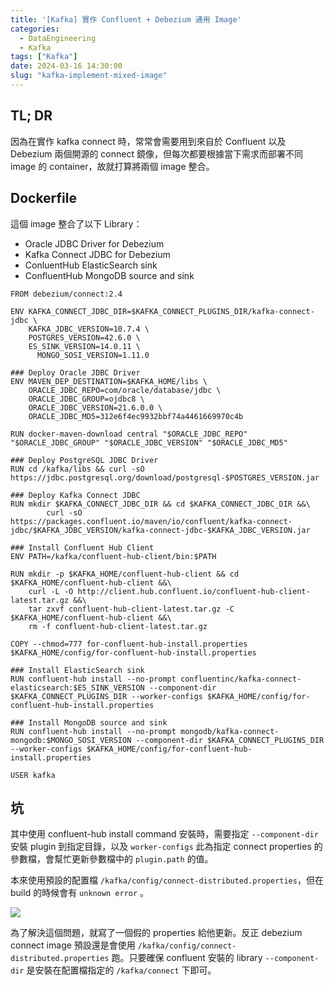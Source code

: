 ```yaml
---
title: '[Kafka] 實作 Confluent + Debezium 通用 Image'
categories:
  - DataEngineering
  - Kafka
tags: ["Kafka"]
date: 2024-03-16 14:30:00
slug: "kafka-implement-mixed-image"
---
```


## TL; DR

因為在實作 kafka connect 時，常常會需要用到來自於 Confluent 以及 Debezium 兩個開源的 connect 鏡像，但每次都要根據當下需求而部署不同 image 的 container，故就打算將兩個 image 整合。

<!-- more -->

## Dockerfile

這個 image 整合了以下 Library：
- Oracle JDBC Driver for Debezium
- Kafka Connect JDBC for Debezium
- ConluentHub ElasticSearch sink
- ConfluentHub MongoDB source and sink

```docker
FROM debezium/connect:2.4

ENV KAFKA_CONNECT_JDBC_DIR=$KAFKA_CONNECT_PLUGINS_DIR/kafka-connect-jdbc \
    KAFKA_JDBC_VERSION=10.7.4 \
    POSTGRES_VERSION=42.6.0 \
  	ES_SINK_VERSION=14.0.11 \
	  MONGO_SOSI_VERSION=1.11.0

### Deploy Oracle JDBC Driver
ENV MAVEN_DEP_DESTINATION=$KAFKA_HOME/libs \
    ORACLE_JDBC_REPO=com/oracle/database/jdbc \
    ORACLE_JDBC_GROUP=ojdbc8 \
    ORACLE_JDBC_VERSION=21.6.0.0 \
    ORACLE_JDBC_MD5=312e6f4ec9932bbf74a4461669970c4b

RUN docker-maven-download central "$ORACLE_JDBC_REPO" "$ORACLE_JDBC_GROUP" "$ORACLE_JDBC_VERSION" "$ORACLE_JDBC_MD5"

### Deploy PostgreSQL JDBC Driver
RUN cd /kafka/libs && curl -sO https://jdbc.postgresql.org/download/postgresql-$POSTGRES_VERSION.jar

### Deploy Kafka Connect JDBC
RUN mkdir $KAFKA_CONNECT_JDBC_DIR && cd $KAFKA_CONNECT_JDBC_DIR &&\
        curl -sO https://packages.confluent.io/maven/io/confluent/kafka-connect-jdbc/$KAFKA_JDBC_VERSION/kafka-connect-jdbc-$KAFKA_JDBC_VERSION.jar

### Install Confluent Hub Client
ENV PATH=/kafka/confluent-hub-client/bin:$PATH

RUN mkdir -p $KAFKA_HOME/confluent-hub-client && cd $KAFKA_HOME/confluent-hub-client &&\
    curl -L -O http://client.hub.confluent.io/confluent-hub-client-latest.tar.gz &&\
    tar zxvf confluent-hub-client-latest.tar.gz -C $KAFKA_HOME/confluent-hub-client &&\
    rm -f confluent-hub-client-latest.tar.gz

COPY --chmod=777 for-confluent-hub-install.properties $KAFKA_HOME/config/for-confluent-hub-install.properties

### Install ElasticSearch sink
RUN confluent-hub install --no-prompt confluentinc/kafka-connect-elasticsearch:$ES_SINK_VERSION --component-dir $KAFKA_CONNECT_PLUGINS_DIR --worker-configs $KAFKA_HOME/config/for-confluent-hub-install.properties

### Install MongoDB source and sink
RUN confluent-hub install --no-prompt mongodb/kafka-connect-mongodb:$MONGO_SOSI_VERSION --component-dir $KAFKA_CONNECT_PLUGINS_DIR --worker-configs $KAFKA_HOME/config/for-confluent-hub-install.properties

USER kafka
```

## 坑

其中使用 confluent-hub install command 安裝時，需要指定 `--component-dir` 安裝 plugin 到指定目錄，以及 `worker-configs` 此為指定 connect properties 的參數檔，會幫忙更新參數檔中的 `plugin.path` 的值。

本來使用預設的配置檔 `/kafka/config/connect-distributed.properties`，但在 build 的時候會有 `unknown error` 。

![](https://imgur.com/6I38i4S.png)

為了解決這個問題，就寫了一個假的 properties 給他更新。反正 debezium connect image 預設還是會使用 `/kafka/config/connect-distributed.properties` 跑。只要確保 confluent 安裝的 library `--component-dir` 是安裝在配置檔指定的 `/kafka/connect` 下即可。